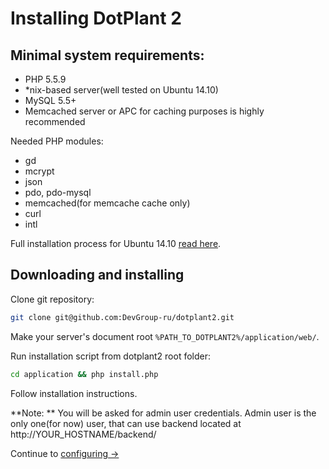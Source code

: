 # Installing DotPlant 2

## Minimal system requirements:

- PHP 5.5.9
- *nix-based server(well tested on Ubuntu 14.10)
- MySQL 5.5+
- Memcached server or APC for caching purposes is highly recommended

Needed PHP modules:
- gd
- mcrypt
- json
- pdo, pdo-mysql
- memcached(for memcache cache only)
- curl
- intl

Full installation process for Ubuntu 14.10 [read here](Full_stack_installation/Ubuntu_14_10.html).

## Downloading and installing

Clone git repository:

``` bash
git clone git@github.com:DevGroup-ru/dotplant2.git
```

Make your server's document root `%PATH_TO_DOTPLANT2%/application/web/`.

Run installation script from dotplant2 root folder:

``` bash
cd application && php install.php
```

Follow installation instructions.

**Note: ** You will be asked for admin user credentials. Admin user is the only one(for now) user, that can use backend located at http://YOUR_HOSTNAME/backend/


Continue to [configuring &rarr;](Configuration.html)